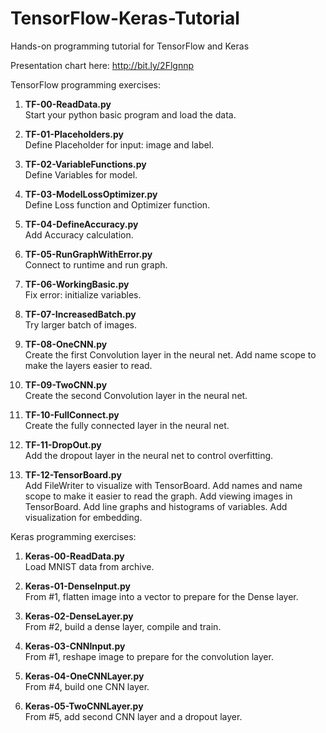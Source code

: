 # TensorFlow-Keras-Tutorial
Hands-on programming tutorial for TensorFlow and Keras 

Presentation chart here: http://bit.ly/2Flgnnp  

TensorFlow programming exercises:

1. **TF-00-ReadData.py**   
   Start your python basic program and load the data.
   
2. **TF-01-Placeholders.py**   
   Define Placeholder for input:  image and label.
   
3. **TF-02-VariableFunctions.py**   
   Define Variables for model.
  
4. **TF-03-ModelLossOptimizer.py**   
   Define Loss function and Optimizer function.
  
5. **TF-04-DefineAccuracy.py**   
   Add Accuracy calculation.
   
6. **TF-05-RunGraphWithError.py**   
   Connect to runtime and run graph.
   
7. **TF-06-WorkingBasic.py**   
   Fix error: initialize variables.
   
8. **TF-07-IncreasedBatch.py**   
   Try larger batch of images.
   
9. **TF-08-OneCNN.py**   
   Create the first Convolution layer in the neural net.
   Add name scope to make the layers easier to read.
   
10. **TF-09-TwoCNN.py**   
    Create the second Convolution layer in the neural net.
    
11. **TF-10-FullConnect.py**   
    Create the fully connected layer in the neural net.
    
12. **TF-11-DropOut.py**   
    Add the dropout layer in the neural net to control overfitting.
    
13. **TF-12-TensorBoard.py**   
    Add FileWriter to visualize with TensorBoard.
    Add names and name scope to make it easier to read the graph.
    Add viewing images in TensorBoard.
    Add line graphs and histograms of variables.
    Add visualization for embedding.
  

Keras programming exercises:

1. **Keras-00-ReadData.py**  
   Load MNIST data from archive.
 
2. **Keras-01-DenseInput.py**  
   From #1, flatten image into a vector to prepare for the Dense layer.
 
3. **Keras-02-DenseLayer.py**  
   From #2, build a dense layer, compile and train.
  
4. **Keras-03-CNNInput.py**  
   From #1, reshape image to prepare for the convolution layer.

5. **Keras-04-OneCNNLayer.py**  
   From #4, build one CNN layer.

6. **Keras-05-TwoCNNLayer.py**  
   From #5, add second CNN layer and a dropout layer.